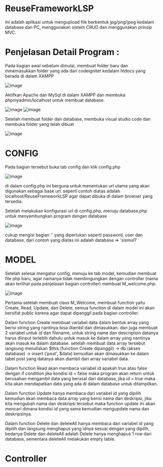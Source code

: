 # ReuseFrameworkLSP
Ini adalah aplikasi untuk mengupload file berbentuk jpg/png/jpeg kedalam database dan PC, menggunakan sistem CRUD dan menggunakan prinsip MVC.

# Penjelasan Detail Program :
Pada bagian awal sebelum dimulai, membuat folder baru dan mmemasukkan folder yang ada dari codeigniter kedalam htdocs yang berada di dalam XAMPP

![image](https://user-images.githubusercontent.com/108450178/176606351-4e23a9d3-82e4-47f8-bfbe-926bd00f20d4.png)

Aktifkan Apache dan MySql di dalam XAMPP dan membuka phpmyadmin/localhost untuk membuat database.

![image](https://user-images.githubusercontent.com/108450178/176607469-26f003e2-3984-4711-bf5c-f0ac0e15e922.png) 
![image](https://user-images.githubusercontent.com/108450178/176607566-ef3b2168-1beb-4403-83e0-3e783c5c4064.png)

Setelah membuat folder dan database, membuka visual studio code dan membuka folder yang telah dibuat

![image](https://user-images.githubusercontent.com/108450178/176606707-99977e12-a2e0-4cb8-bf25-bbc7b3be2aaf.png)

# CONFIG
Pada bagian tersebut buka tab config dan klik config.php 

![image](https://user-images.githubusercontent.com/108450178/176607032-0ef64dea-577b-44e2-bbc6-0fb9b81044e2.png)

di dalam config.php ini berguna untuk menentukan url utama yang akan digunakan sebagai base url. seperti contoh diatas adalah localhost/ReuseFrameworkLSP agar dapat dibuka di dalam browser yang tersedia.

Setelah melakukan konfigurasi url di config.php, menuju database.php untuk menyambungkan program dengan database

![image](https://user-images.githubusercontent.com/108450178/176608274-074f367f-4e27-4e6e-a35d-3e636254bc7f.png)

cukup mengisi bagian '' yang diperlukan seperti password, user dan database, dari contoh yang diatas ini adalah database => 'sismul1'

# MODEL
Setelah selesai mengatur config, menuju ke tab model, kemudian membuat file php baru, agar namanya tidak membingungkan dengan controller (nama akan terlihat pada penjelasan bagian controller) membuat M_welcome.php.

![image](https://user-images.githubusercontent.com/108450178/176611123-3aa7b569-d6df-4ec5-ba85-b668fca6f0cf.png)

Pertama setelah membuat class M_Welcome, membuat function yaitu Create, Read, Update, dan Delete, semua function di dalam model ini akan bersifat public karena agar dapat dipanggil pada bagian controller.

Dalam function Create membuat variabel data dalam bentuk array yang berisi string yang nantinya bisa diambil dan dimasukkan. dan juga membuat 2 variabel untuk id dan filename, untuk string name dan description datanya harus diinput terlebih dahulu untuk masuk ke dalam array yang nantinya akan masuk ke dalam database. setelah membuat data array tersebut langsung menuliskan $this (function Create dipanggil) -> db (akses database) -> insert ('post', $data) kemudian akan dimasukkan ke dalam tabel post yang datanya akan diambil dari array variabel data.

Dalam function Read akan membaca variabel id apakah true atau false dengan if condition jika kondisi id = false maka program akan return untuk berusahan mengambil data yang berasal dari database, jika id = true maka kita akan mendapatkan data yang ada di dalam database untuk ditampilkan.

Dalam function Update hanya membaca dari variabel id yang dipilih kemudian akan membaca data array yang berisi nama dan deskripsi, jika kita mengubah nama dan deskripsi tersebut maka function update ini akan mencari dimana kondisi id yang sama kemudian mengupdate nama dan deskripsinya.

Dalam function Delete dan deleteAll hanya membaca dari variabel id yang dipilih dan langsung menghapus yang idnya sesuai dengan yang dipilih, bedanya Delete dan deleteAll adalah Delete hanya menghapus 1 row dari database, sementara deleteAll melakukan empty table.

# Controller
